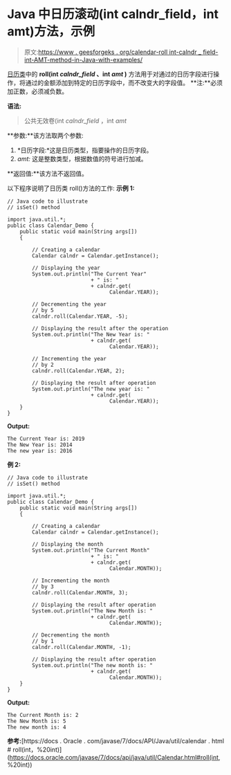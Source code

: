 # Java 中日历滚动(int calndr_field，int amt)方法，示例

> 原文:[https://www . geesforgeks . org/calendar-roll int-calndr _ field-int-AMT-method-in-Java-with-examples/](https://www.geeksforgeeks.org/calendar-rollint-calndr_field-int-amt-method-in-java-with-examples/)

[日历类](https://www.geeksforgeeks.org/calendar-class-in-java-with-examples/)中的 **roll(int *calndr_field* 、int *amt* )** 方法用于对通过的日历字段进行操作，将通过的金额添加到特定的日历字段中，而不改变大的字段值。
**注:**必须加正数，必须减负数。

**语法:**

> 公共无效卷(int *calndr_field* ，int *amt*

**参数:**该方法取两个参数:

1.  *日历字段:*这是日历类型，指要操作的日历字段。
2.  *amt:* 这是整数类型，根据数值的符号进行加减。

**返回值:**该方法不返回值。

以下程序说明了日历类 roll()方法的工作:
**示例 1:**

```
// Java code to illustrate
// isSet() method

import java.util.*;
public class Calendar_Demo {
    public static void main(String args[])
    {

        // Creating a calendar
        Calendar calndr = Calendar.getInstance();

        // Displaying the year
        System.out.println("The Current Year"
                           + " is: "
                           + calndr.get(
                                 Calendar.YEAR));

        // Decrementing the year
        // by 5
        calndr.roll(Calendar.YEAR, -5);

        // Displaying the result after the operation
        System.out.println("The New Year is: "
                           + calndr.get(
                                 Calendar.YEAR));

        // Incrementing the year
        // by 2
        calndr.roll(Calendar.YEAR, 2);

        // Displaying the result after operation
        System.out.println("The new year is: "
                           + calndr.get(
                                 Calendar.YEAR));
    }
}
```

**Output:**

```
The Current Year is: 2019
The New Year is: 2014
The new year is: 2016

```

**例 2:**

```
// Java code to illustrate
// isSet() method

import java.util.*;
public class Calendar_Demo {
    public static void main(String args[])
    {

        // Creating a calendar
        Calendar calndr = Calendar.getInstance();

        // Displaying the month
        System.out.println("The Current Month"
                           + " is: "
                           + calndr.get(
                                 Calendar.MONTH));

        // Incrementing the month
        // by 3
        calndr.roll(Calendar.MONTH, 3);

        // Displaying the result after operation
        System.out.println("The New Month is: "
                           + calndr.get(
                                 Calendar.MONTH));

        // Decrementing the month
        // by 1
        calndr.roll(Calendar.MONTH, -1);

        // Displaying the result after operation
        System.out.println("The new month is: "
                           + calndr.get(
                                 Calendar.MONTH));
    }
}
```

**Output:**

```
The Current Month is: 2
The New Month is: 5
The new month is: 4

```

**参考:**[https://docs . Oracle . com/javase/7/docs/API/Java/util/calendar . html # roll(int，%20int)](https://docs.oracle.com/javase/7/docs/api/java/util/Calendar.html#roll(int, %20int))
